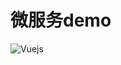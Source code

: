 # 微服务demo
![Vuejs](https://github.com/95hx/microserverdemo/blob/master/web-front/src/assets/logo.png)
